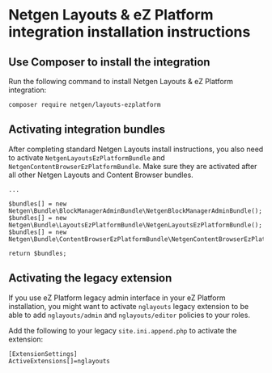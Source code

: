 Netgen Layouts & eZ Platform integration installation instructions
==================================================================

Use Composer to install the integration
---------------------------------------

Run the following command to install Netgen Layouts & eZ Platform integration:

```
composer require netgen/layouts-ezplatform
```

Activating integration bundles
------------------------------

After completing standard Netgen Layouts install instructions, you also need to
activate `NetgenLayoutsEzPlatformBundle` and `NetgenContentBrowserEzPlatformBundle`.
Make sure they are activated after all other Netgen Layouts and Content Browser bundles.

```
...

$bundles[] = new Netgen\Bundle\BlockManagerAdminBundle\NetgenBlockManagerAdminBundle();
$bundles[] = new Netgen\Bundle\LayoutsEzPlatformBundle\NetgenLayoutsEzPlatformBundle();
$bundles[] = new Netgen\Bundle\ContentBrowserEzPlatformBundle\NetgenContentBrowserEzPlatformBundle();

return $bundles;
```

Activating the legacy extension
-------------------------------

If you use eZ Platform legacy admin interface in your eZ Platform installation,
you might want to activate `nglayouts` legacy extension to be able to add
`nglayouts/admin` and `nglayouts/editor` policies to your roles.

Add the following to your legacy `site.ini.append.php` to activate the
extension:

```
[ExtensionSettings]
ActiveExtensions[]=nglayouts
```
